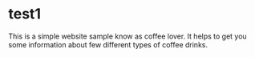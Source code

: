 # test1
This is a simple website sample know as coffee lover.
It helps to get you some information about few different  types of coffee drinks. 
